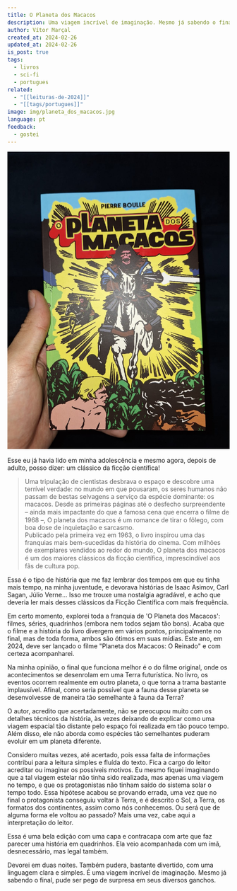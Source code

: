 ```yaml
---
title: O Planeta dos Macacos
description: Uma viagem incrível de imaginação. Mesmo já sabendo o final, pude ser pego de surpresa em seus diversos ganchos.
author: Vítor Marçal
created_at: 2024-02-26
updated_at: 2024-02-26
is_post: true
tags:
  - livros
  - sci-fi
  - portugues
related:
  - "[[leituras-de-2024]]"
  - "[[tags/portugues]]"
image: img/planeta_dos_macacos.jpg
language: pt
feedback:
  - gostei
---
```


![O Planeta dos Macacos](img/planeta_dos_macacos.jpg)

Esse eu já havia lido em minha adolescência e mesmo agora, depois de adulto, posso dizer: um clássico da ficção científica!

> Uma tripulação de cientistas desbrava o espaço e descobre uma terrível verdade: no mundo em que pousaram, os seres humanos não passam de bestas selvagens a serviço da espécie dominante: os macacos. Desde as primeiras páginas até o desfecho surpreendente – ainda mais impactante do que a famosa cena que encerra o ﬁlme de 1968 –, O planeta dos macacos é um romance de tirar o fôlego, com boa dose de inquietação e sarcasmo.  
> Publicado pela primeira vez em 1963, o livro inspirou uma das franquias mais bem-sucedidas da história do cinema. Com milhões de exemplares vendidos ao redor do mundo, O planeta dos macacos é um dos maiores clássicos da ﬁcção cientíﬁca, imprescindível aos fãs de cultura pop.

Essa é o tipo de história que me faz lembrar dos tempos em que eu tinha mais tempo, na minha juventude, e devorava histórias de Isaac Asimov, Carl Sagan, Júlio Verne... Isso me trouxe uma nostalgia agradável, e acho que deveria ler mais desses clássicos da Ficção Científica com mais frequência.

Em certo momento, explorei toda a franquia de 'O Planeta dos Macacos': filmes, séries, quadrinhos (embora nem todos sejam tão bons). Acaba que o filme e a história do livro divergem em vários pontos, principalmente no final, mas de toda forma, ambos são ótimos em suas mídias. Este ano, em 2024, deve ser lançado o filme "Planeta dos Macacos: O Reinado" e com certeza acompanharei.

Na minha opinião, o final que funciona melhor é o do filme original, onde os acontecimentos se desenrolam em uma Terra futurística. No livro, os eventos ocorrem realmente em outro planeta, o que torna a trama bastante implausível. Afinal, como seria possível que a fauna desse planeta se desenvolvesse de maneira tão semelhante à fauna da Terra?

O autor, acredito que acertadamente, não se preocupou muito com os detalhes técnicos da história, às vezes deixando de explicar como uma viagem espacial tão distante pelo espaço foi realizada em tão pouco tempo. Além disso, ele não aborda como espécies tão semelhantes puderam evoluir em um planeta diferente.

Considero muitas vezes, até acertado, pois essa falta de informações contribui para a leitura simples e fluída do texto. Fica a cargo do leitor acreditar ou imaginar os possíveis motivos. Eu mesmo fiquei imaginando que a tal viagem estelar não tinha sido realizada, mas apenas uma viagem no tempo, e que os protagonistas não tinham saído do sistema solar o tempo todo. Essa hipótese acabou se provando errada, uma vez que no final o protagonista conseguiu voltar à Terra, e é descrito o Sol, a Terra, os formatos dos continentes, assim como nós conhecemos. Ou será que de alguma forma ele voltou ao passado? Mais uma vez, cabe aqui a interpretação do leitor.

Essa é uma bela edição com uma capa e contracapa com arte que faz parecer uma história em quadrinhos. Ela veio acompanhada com um ímã, desnecessário, mas legal também.

Devorei em duas noites. Também pudera, bastante divertido, com uma linguagem clara e simples. É uma viagem incrível de imaginação. Mesmo já sabendo o final, pude ser pego de surpresa em seus diversos ganchos.